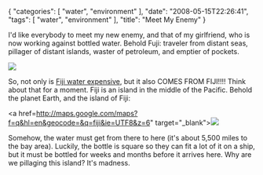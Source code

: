 {
    "categories": [
        "water", 
        "environment"
    ], 
    "date": "2008-05-15T22:26:41", 
    "tags": [
        "water", 
        "environment"
    ], 
    "title": "Meet My Enemy"
}

I'd like everybody to meet my new enemy, and that of my girlfriend, who is now working against bottled water. Behold Fuji: traveler from distant seas, pillager of distant islands, waster of petroleum, and emptier of pockets. 

<img src="http://www.michaeljaylissner.com/files/images/Fiji%20bottle_0.preview.jpg">

So, not only is <a href="http://www.google.com/products?q=fiji+water&oe=utf-8&scoring=p" target="_blank">Fiji water expensive</a>, but it also COMES FROM FIJI!!!! Think about that for a moment. Fiji is an island in the middle of the Pacific. Behold the planet Earth, and the island of Fiji:

<a href=http://maps.google.com/maps?f=q&hl=en&geocode=&q=fiji&ie=UTF8&z=6" target="_blank"><img src="http://www.michaeljaylissner.com/files/images/FijiMap2.preview.png"></a>

Somehow, the water must get from there to here (it's about 5,500 miles to the bay area). Luckily, the bottle is square so they can fit a lot of it on a ship, but it must be bottled for weeks and months before it arrives here. Why are we pillaging this island? It's madness.<!--break-->